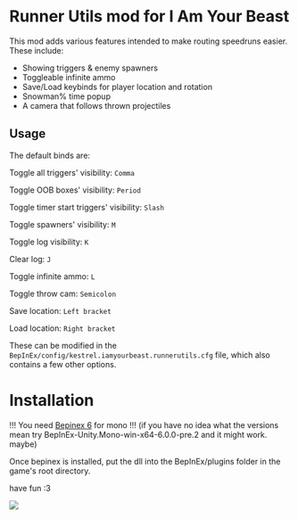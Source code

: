 # Runner Utils mod for I Am Your Beast

This mod adds various features intended to make routing speedruns easier. These include:

- Showing triggers & enemy spawners
- Toggleable infinite ammo
- Save/Load keybinds for player location and rotation
- Snowman% time popup
- A camera that follows thrown projectiles

## Usage

The default binds are:

Toggle all triggers' visibility: `Comma`

Toggle OOB boxes' visibility: `Period`

Toggle timer start triggers' visibility: `Slash`

Toggle spawners' visibility: `M`



Toggle log visibility: `K`

Clear log: `J`


Toggle infinite ammo: `L`

Toggle throw cam: `Semicolon`



Save location: `Left bracket`

Load location: `Right bracket`



These can be modified in the `BepInEx/config/kestrel.iamyourbeast.runnerutils.cfg` file, which also contains a few other options.

# Installation

!!! You need [Bepinex 6](https://github.com/BepInEx/BepInEx/releases/tag/v6.0.0-pre.2) for mono !!!
(if you have no idea what the versions mean try BepInEx-Unity.Mono-win-x64-6.0.0-pre.2 and it might work. maybe)

Once bepinex is installed, put the dll into the BepInEx/plugins folder in the game's root directory.

have fun :3

![](https://files.catbox.moe/fu6dqo.png)
